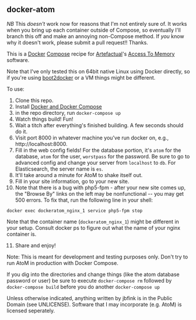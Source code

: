 docker-atom
-----------
*NB* This *doesn't* work now for reasons that I'm not entirely sure of. It works when you bring up each container outside of Compose, so eventually I'll branch this off and make an annoying non-Compose method. If *you* know why it doesn't work, please submit a pull request!! Thanks.


This is a [Docker](http://docker.com) [Compose](https://docs.docker.com/compose/) recipe for [Artefactual](http://www.artefactual.com/)'s [Access To Memory](http://www.artefactual.com/services/atom-2/) software. 

Note that I've only tested this on 64bit native Linux using Docker directly, so if you're using [boot2docker](https://github.com/boot2docker/boot2docker) or a VM things might be different.

To use:

1. Clone this repo.
2. Install [Docker and Docker Compose](http://docs.docker.com/compose/install/)
3. in the repo directory, run ```docker-compose up```
4. Watch things build! Fun!
5. Wait a titch after everything's finished building. A few seconds should do it.
6. Visit port 8000 in whatever machine you've run docker on, e.g., http://localhost:8000.
7. Fill in the web config fields! For the database portion, it's ```atom``` for the database, ```atom``` for the user, ```worstpass``` for the password. Be sure to go to advanced config and change your server from ```localhost``` to ```db```. For Elasticsearch, the server name is ```es```.
8. It'll take around a minute for AtoM to shake itself out.
9. Fill in your site information, go to your new site.
10. Note that there is a bug with php5-fpm - after your new site comes up, the "Browse By" links on the left may be nonfunctional -- you may get 500 errors. To fix that, run the following line in your shell:

```docker exec dockeratom_nginx_1 service php5-fpm stop```

Note that the container name (```dockeratom_nginx_1```) might be different in your setup. Consult docker ps to figure out what the name of your nginx container is.

11. Share and enjoy!

Note: This is meant for development and testing purposes only. Don't try to run AtoM in production with Docker Compose.

If you dig into the directories and change things (like the atom database password or user) be sure to execute ```docker-compose rm``` followed by ```docker-compose build``` before you do another ```docker-compose up```


Unless otherwise indicated, anything written by jbfink is in the Public Domain (see UNLICENSE). Software that I may incorporate (e.g. AtoM) is licensed seperately.
